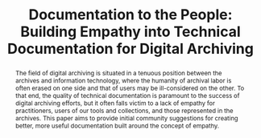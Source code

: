 ---
abstract: The field of digital archiving is situated in a tenuous position between
  the archives and information technology, where the humanity of archival labor is
  often erased on one side and that of users may be ill-considered on the other. To
  that end, the quality of technical documentation is paramount to the success of
  digital archiving efforts, but it often falls victim to a lack of empathy for practitioners,
  users of our tools and collections, and those represented in the archives. This
  paper aims to provide initial community suggestions for creating better, more useful
  documentation built around the concept of empathy.
creators:
- Work, Lauren
- Kelly, Heidi
date: null
document_url: https://services.phaidra.univie.ac.at/api/object/o:931096/download
grand_parent: iPRES
institutions: []
keywords:
- kyoto
landing_page_url: https://phaidra.univie.ac.at/o:931096
language: eng
layout: publication
license: CC BY-SA 4.0 International
notes_url: null
parent: iPRES 2017
publication_type: paper
size: 386253
slides_url: null
source_name: iPRES
stream_url: null
title: 'Documentation to the People: Building Empathy into Technical Documentation
  for Digital Archiving'
year: 2017
---